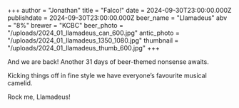 +++
author = "Jonathan"
title = "Falco!"
date = 2024-09-30T23:00:00.000Z
publishdate = 2024-09-30T23:00:00.000Z
beer_name = "Llamadeus"
abv = "8%"
brewer = "KCBC"
beer_photo = "/uploads/2024_01_llamadeus_can_600.jpg"
antic_photo = "/uploads/2024_01_llamadeus_1350_1080.jpg"
thumbnail = "/uploads/2024_01_llamadeus_thumb_600.jpg"
+++

And we are back! Another 31 days of beer-themed nonsense awaits.

Kicking things off in fine style we have everyone’s favourite musical camelid.

Rock me, Llamadeus!
